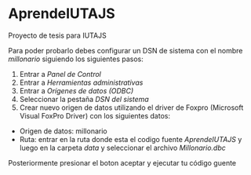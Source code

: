# AprendeIUTAJS
Proyecto de tesis para IUTAJS

Para poder probarlo debes configurar un DSN de sistema con el nombre *millonario* siguiendo los siguientes pasos:  
1. Entrar a *Panel de Control*  
2. Entrar a *Herramientas administrativas*  
3. Entrar a *Orígenes de datos (ODBC)*  
4. Seleccionar la pestaña *DSN del sistema*  
5. Crear nuevo origen de datos utilizando el driver de Foxpro (Microsoft Visual FoxPro Driver) con los siguientes datos:  
  * Origen de datos: millonario  
  * Ruta: entrar en la ruta donde esta el codigo fuente *AprendeIUTAJS* y luego en la carpeta *data* y seleccionar el archivo *Millonario.dbc*  

Posteriormente presionar el boton aceptar y ejecutar tu código guente  
